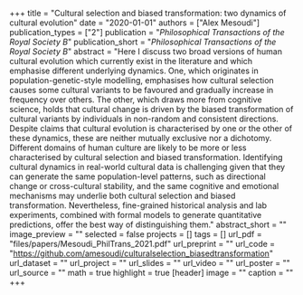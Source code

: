 +++
title = "Cultural selection and biased transformation: two dynamics of cultural evolution"
date = "2020-01-01"
authors = ["Alex Mesoudi"]
publication_types = ["2"]
publication = "_Philosophical Transactions of the Royal Society B_"
publication_short = "_Philosophical Transactions of the Royal Society B_"
abstract = "Here I discuss two broad versions of human cultural evolution which currently exist in the literature and which emphasise different underlying dynamics. One, which originates in population-genetic-style modelling, emphasises how cultural selection causes some cultural variants to be favoured and gradually increase in frequency over others. The other, which draws more from cognitive science, holds that cultural change is driven by the biased transformation of cultural variants by individuals in non-random and consistent directions. Despite claims that cultural evolution is characterised by one or the other of these dynamics, these are neither mutually exclusive nor a dichotomy. Different domains of human culture are likely to be more or less characterised by cultural selection and biased transformation. Identifying cultural dynamics in real-world cultural data is challenging given that they can generate the same population-level patterns, such as directional change or cross-cultural stability, and the same cognitive and emotional mechanisms may underlie both cultural selection and biased transformation. Nevertheless, fine-grained historical analysis and lab experiments, combined with formal models to generate quantitative predictions, offer the best way of distinguishing them."
abstract_short = ""
image_preview = ""
selected = false
projects = []
tags = []
url_pdf = "files/papers/Mesoudi_PhilTrans_2021.pdf"
url_preprint = ""
url_code = "https://github.com/amesoudi/culturalselection_biasedtransformation"
url_dataset = ""
url_project = ""
url_slides = ""
url_video = ""
url_poster = ""
url_source = ""
math = true
highlight = true
[header]
image = ""
caption = ""
+++
